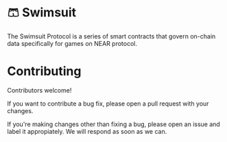 # 🩳 Swimsuit
The Swimsuit Protocol is a series of smart contracts that govern on-chain data specifically for games on NEAR protocol.

# Contributing
Contributors welcome!

If you want to contribute a bug fix, please open a pull request with your changes.

If you're making changes other than fixing a bug, please open an issue and label it appropiately. We will respond as soon as we can.
